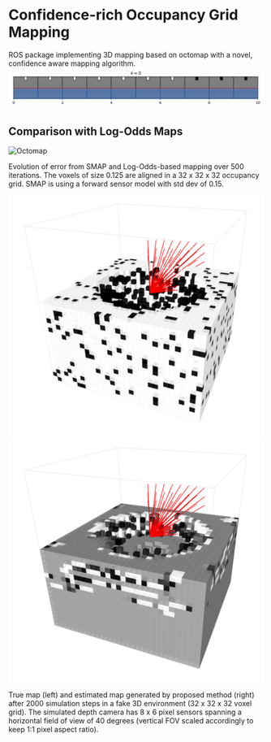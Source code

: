 # Confidence-rich Occupancy Grid Mapping
ROS package implementing 3D mapping based on octomap with a novel, confidence aware mapping algorithm.
![Belief Update Algorithm](beliefUpdate.gif)

## Comparison with Log-Odds Maps
![Octomap](https://github.com/Lolu28/smap/raw/octomap/error_plot.png)

Evolution of error from SMAP and Log-Odds-based mapping over 500 iterations. The voxels of size 0.125 are aligned in a 32 x 32 x 32 occupancy grid.
SMAP is using a forward sensor model with std dev of 0.15.

![True Map](map3d_2000_steps_true.png) ![BeliefDistribution Map](map3d_2000_steps_belief.png)

True map (left) and estimated map generated by proposed method (right) after 2000 simulation steps in a fake 3D environment (32 x 32 x 32 voxel grid). The simulated depth camera has 8 x 6 pixel sensors spanning a horizontal field of view of 40 degrees (vertical FOV scaled accordingly to keep 1:1 pixel aspect ratio).
